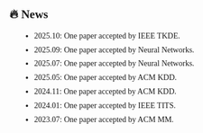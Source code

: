 <!-- News section -->
<div id="news" style="font-family: 'Times New Roman', serif; text-align: justify;">
<h2>🔥 News</h2>
<ul style="list-style-type: disc; margin-left: 20px; line-height: 1.2;">
  <li style="margin-bottom: 8px;">2025.10: One paper accepted by IEEE TKDE.</li>
  <li style="margin-bottom: 8px;">2025.09: One paper accepted by Neural Networks.</li>
  <li style="margin-bottom: 8px;">2025.07: One paper accepted by Neural Networks.</li>
  <li style="margin-bottom: 8px;">2025.05: One paper accepted by ACM KDD.</li>
  <li style="margin-bottom: 8px;">2024.11: One paper accepted by ACM KDD.</li>
  <li style="margin-bottom: 8px;">2024.01: One paper accepted by IEEE TITS.</li>
  <li style="margin-bottom: 8px;">2023.07: One paper accepted by ACM MM.</li>
</ul>
<br />
</div>
